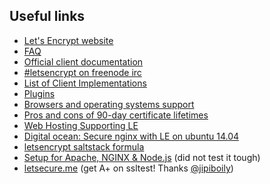 ## Useful links

* [Let's Encrypt website](https://letsencrypt.com)
* [FAQ](https://community.letsencrypt.org/t/frequently-asked-questions-faq/26)
* [Official client documentation](https://letsencrypt.readthedocs.org/en/latest/index.html)
* [#letsencrypt on freenode irc](https://webchat.freenode.net/?channels=%23letsencrypt)
* [List of Client Implementations](https://github.com/letsencrypt/letsencrypt/wiki/Links)
* [Plugins](https://letsencrypt.readthedocs.org/en/latest/using.html#plugins)
* [Browsers and operating systems support](https://community.letsencrypt.org/t/which-browsers-and-operating-systems-support-lets-encrypt/4394)
* [Pros and cons of 90-day certificate lifetimes](https://community.letsencrypt.org/t/pros-and-cons-of-90-day-certificate-lifetimes/4621)
* [Web Hosting Supporting LE](https://github.com/letsencrypt/letsencrypt/wiki/Web-Hosting-Supporting-LE)
* [Digital ocean: Secure nginx with LE on ubuntu 14.04](https://www.digitalocean.com/community/tutorials/how-to-secure-nginx-with-let-s-encrypt-on-ubuntu-14-04)
* [letsencrypt saltstack formula](https://github.com/saltstack-formulas/letsencrypt-formula)
* [Setup for Apache, NGINX & Node.js](https://gist.github.com/davestevens/c9e437afbb41c1d5c3ab) (did not test it tough)
* [letsecure.me](https://letsecure.me/secure-web-deployment-with-lets-encrypt-and-nginx/) (get A+ on ssltest! Thanks [@jipiboily](http://jipiboily.com/))
